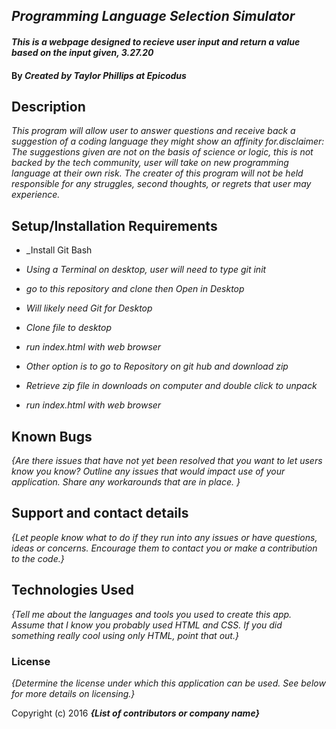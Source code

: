 ## _Programming Language Selection Simulator_ 


#### _This is a webpage designed to recieve user input and return a value based on the input given, 3.27.20_

#### By _**Created by Taylor Phillips at Epicodus**_

## Description

_This program will allow user to answer questions and receive back a suggestion of a coding language they might show an affinity for.disclaimer: The suggestions given are not on the basis of science or logic, this is not backed by the tech community, user will take on new programming language at their own risk.  The creater of this program will not be held responsible for any struggles, second thoughts, or regrets that user may experience._

## Setup/Installation Requirements

* _Install Git Bash
* _Using a Terminal on desktop, user will need to type git init_
* _go to this repository and clone then Open in Desktop_
* _Will likely need Git for Desktop_
* _Clone file to desktop_
* _run index.html with web browser_

* _Other option is to go to Repository on git hub and download zip_
* _Retrieve zip file in downloads on computer and double click to unpack_
* _run index.html with web browser_


## Known Bugs

_{Are there issues that have not yet been resolved that you want to let users know you know?  Outline any issues that would impact use of your application.  Share any workarounds that are in place. }_

## Support and contact details

_{Let people know what to do if they run into any issues or have questions, ideas or concerns.  Encourage them to contact you or make a contribution to the code.}_

## Technologies Used

_{Tell me about the languages and tools you used to create this app. Assume that I know you probably used HTML and CSS. If you did something really cool using only HTML, point that out.}_

### License

*{Determine the license under which this application can be used.  See below for more details on licensing.}*

Copyright (c) 2016 **_{List of contributors or company name}_**